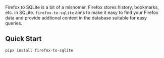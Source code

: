 
Firefox *to* SQLite is a bit of a misnomer, Firefox stores history, bookmarks, etc. in
SQLite. `firefox-to-sqlite` aims to make it easy to find your Firefox data and provide addtional
context in the database suitable for easy queries.

## Quick Start

```sh
pipx install firefox-to-sqlite
```
